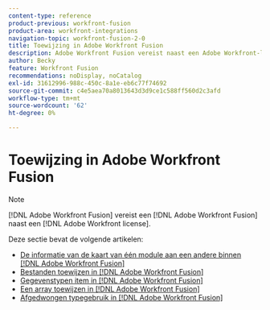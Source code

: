 ```yaml
---
content-type: reference
product-previous: workfront-fusion
product-area: workfront-integrations
navigation-topic: workfront-fusion-2-0
title: Toewijzing in Adobe Workfront Fusion
description: Adobe Workfront Fusion vereist naast een Adobe Workfront-licentie een Adobe Workfront Fusion-licentie.
author: Becky
feature: Workfront Fusion
recommendations: noDisplay, noCatalog
exl-id: 31612996-988c-450c-8a1e-eb6c77f74692
source-git-commit: c4e5aea70a8013643d3d9ce1c588ff560d2c3afd
workflow-type: tm+mt
source-wordcount: '62'
ht-degree: 0%

---
```


# Toewijzing in Adobe Workfront Fusion

>[!NOTE]
>
>[!DNL Adobe Workfront Fusion] vereist een [!DNL Adobe Workfront Fusion] naast een [!DNL Adobe Workfront license].

Deze sectie bevat de volgende artikelen:

* [De informatie van de kaart van één module aan een andere binnen [!DNL Adobe Workfront Fusion]](../../workfront-fusion/mapping/map-information-between-modules.md)
* [Bestanden toewijzen in [!DNL Adobe Workfront Fusion]](../../workfront-fusion/mapping/about-mapping-files.md)
* [Gegevenstypen item in [!DNL Adobe Workfront Fusion]](../../workfront-fusion/mapping/item-data-types.md)
* [Een array toewijzen in [!DNL Adobe Workfront Fusion]](../../workfront-fusion/mapping/map-an-array.md)
* [Afgedwongen typegebruik in [!DNL Adobe Workfront Fusion]](../../workfront-fusion/mapping/type-coercion.md)
